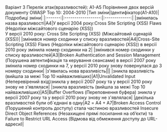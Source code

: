 Варіант 3
Перелік атак(вразливостей): А1-А5
Порівняння двох версій документу OWASP Top 10: 2004-2010
|Тип зміни|Ідентифікатор(A1-A10)|Подробиці зміни|
|:-------:|:------------------:|:-------------:|
|змінилась назва вразливості|A4|У версії 2004 року:Cross Site Scripting (XSS) Flaws (Недоліки міжсайтового сценарію (XSS)) <br> У версії 2010 року: Cross Site Scripting (XSS) (Міжсайтовий сценарій (XSS))|
|змінився номер сходинки у списку вразливостей|A4|Cross-Site Scripting (XSS) Flaws (Недоліки міжсайтового сценарію (XSS)) в версії 2010 року змінила номер сходинки на 2|
|змінився номер сходинки у списку вразливостей|A3|Broken Authentication and Session Management (Порушена автентифікація та керування сеансами) в версії 2007 року змінила номер сходинки на 7, у версії 2010 року знову повернулася до 3 номеру сходинки|
|з'явилась нова вразливість|||
|зникла вразливість (вийшла за межі Top 10 найважливіших)|A1|Unvalidated Input (Неперевірений вхід)зникла у версії 2007 року та у версії 2010 року знову не з'являлася|
|зникла вразливість (вийшла за межі Top 10 найважливіших)|A5|Buffer Overflows (Переповнення буфера) зникла у версії 2007 року та у версії 2010 року знову не з'являлася|
|декілька вразливостей були об`єднані в одну|A2 = А4 + А7|Broken Access Control (Порушений контроль доступу) стала частиною вразливостей Insecure Direct Object References (Незахищені прямі посилання на об’єкти) та Failure to Restrict URL Access (Відмова від обмеження доступу до URL-адреси)|

